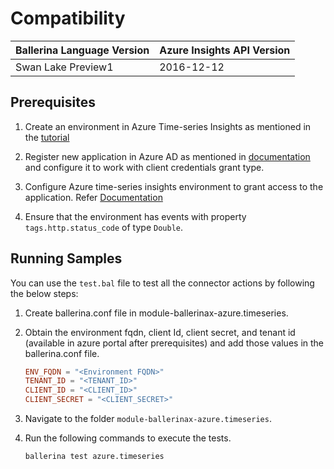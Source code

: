 # Compatibility

| Ballerina Language Version  | Azure Insights API Version     |
| ----------------------------| -------------------------------|
|  Swan Lake Preview1         |   2016-12-12                   |

## Prerequisites

1. Create an environment in Azure Time-series Insights as mentioned in the [tutorial](https://docs.microsoft.com/en-us/azure/time-series-insights/tutorial-create-populate-tsi-environment)

2. Register new application in Azure AD as mentioned in [documentation](https://docs.microsoft.com/en-us/azure/active-directory/develop/quickstart-register-app) and configure it to work with client credentials grant type.

3. Configure Azure time-series insights environment to grant access to the application. Refer [Documentation](https://docs.microsoft.com/en-us/azure/time-series-insights/time-series-insights-data-access)

4. Ensure that the environment has events with property `tags.http.status_code` of type `Double`.

## Running Samples

You can use the `test.bal` file to test all the connector actions by following the below steps:

1. Create ballerina.conf file in module-ballerinax-azure.timeseries.
2. Obtain the environment fqdn, client Id, client secret, and tenant id (available in azure portal after prerequisites) and add those values in the ballerina.conf file.

    ```conf
    ENV_FQDN = "<Environment FQDN>"
    TENANT_ID = "<TENANT_ID>"
    CLIENT_ID = "<CLIENT_ID>"
    CLIENT_SECRET = "<CLIENT_SECRET>"
    ```

3. Navigate to the folder `module-ballerinax-azure.timeseries`.
4. Run the following commands to execute the tests.

    ```cmd
    ballerina test azure.timeseries  
    ```
